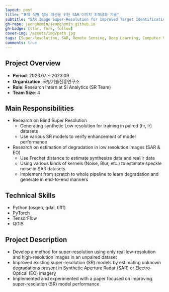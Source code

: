 ```yaml
---
layout: post
title: "표적 식별 성능 개선을 위한 SAR 이미지 초해상화 기술"
subtitle: "SAR Image Super-Resolution for Improved Target Identification"
gh-repo: jeonghomin/jeonghomin.github.io
gh-badge: [star, fork, follow]
cover-img: /assets/img/path.jpg
tags: [Super-Resolution, SAR, Remote Sensing, Deep Learning, Computer Vision]
comments: true
---
```


## Project Overview
- **Period**: 2023.07 ~ 2023.09
- **Organization**: 국방기술진흥연구소
- **Role**: Research Intern at SI Analytics (SR Team)
- **Team Size**: 4

## Main Responsibilities
- Research on Blind Super Resolution
  - Generating synthetic Low resolution for training in paired (hr, lr) datasets
  - Use various SR models to verify enhancement of model performance
- Research on estimation of degradation in low resolution images (SAR & EO)
  - Use Frechet distance to estimate synthesize data and real lr data
  - Using various kinds of kernels (Noise, Blur, etc.) to estimate speckle noise in SAR datasets
  - Implement from scratch to whole pipeline to learn degradation and generate in end-to-end manners

## Technical Skills
- Python (osgeo, gdal, tifff)
- PyTorch
- TensorFlow
- QGIS

## Project Description
- Develop a method for super-resolution using only real low-resolution and high-resolution images in an unpaired dataset
- Improved existing super-resolution (SR) models by estimating unknown degradations present in Synthetic Aperture Radar (SAR) or Electro-Optical (EO) imagery
- Implemented and experimented with a paper focused on improving super-resolution (SR) model performance
